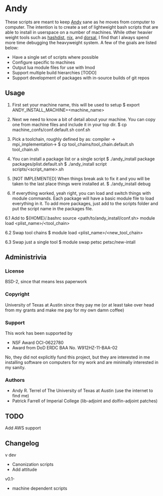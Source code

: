 Andy
====

These scripts are meant to keep [Andy][0] sane as he moves from computer to
computer.  The intention is to create a set of lightweight bash
scripts that are able to install in userspace on a number of machines.
While other heavier weight tools such as [hashdist][1], [nix][2], and
[dorsal][3], I find that I always spend more time debugging the
heavyweight system. A few of the goals are listed below:

- Have a single set of scripts where possible
- Configure specific to machines
- Output lua module files for use with lmod
- Support multiple build hierarchies [TODO]
- Support development of packages with in-source builds of git repos


Usage
-----

1. First set your machine name, this will be used to setup 
    $ export ANDY_INSTALL_MACHINE=<machine_name>

2. Next we need to know a bit of detail about your machine. You can
copy one from machine files and include it in your top dir.
    $ cp machine_confs/conf.default.sh conf.sh

3. Pick a toolchain, roughly defined by as:
   compiler -> mpi_implementation-> <your tool>
    $ cp tool_chains/tool_chain.default.sh tool_chain.sh

4. You can install a package list or a single script
    $ ./andy_install package packages/plist.default.sh
    $ ./andy_install script scripts/<script_name>.sh

5. [NOT IMPLEMENTED] When things break ask to fix it and you will be
taken to the last place things were installed at.
    $ ./andy_install debug

6. If everything worked, yeah right, you can load and switch things
with module commands.  Each package will have a basic module file to
load everything in it.  To add more packages, just add to the scripts
folder and put the script name in the packages file.

6.1 Add to ${HOME}/.bashrc
    source <path/to/andy_install/conf.sh>
    module load <plist_name>/<tool_chain>

6.2 Swap tool chains
    $ module load <plist_name>/<new_tool_chain>

6.3 Swap just a single tool
    $ module swap petsc petsc/new-intall


Administrivia
-------------

### License
  BSD-2, since that means less paperwork

### Copyright
  University of Texas at Austin since they pay me (or at least 
  take over head from my grants and make me pay for my own damn coffee)

### Support 

This work has been supported by 

* NSF Award OCI-0622780
* Award from DoD ERDC BAA No. W912HZ-11-BAA-02

No, they did not explicitly fund this project, but they are interested
in me installing software on computers for my work and are minimally
interested in my sanity.

### Authors

* Andy R. Terrel of The University of Texas at Austin (use the internet to find me)
* Patrick Farrell of Imperial College (lib-adjoint and dolfin-adjoint patches)

TODO
----

Add AWS support

Changelog
---------

v dev
* Canonization scripts
* Add attitude

v0.1-<machine>
* machine dependent scripts


[0]: http://andy.terrel.us/
[1]: http://hashdist.readthedocs.org/
[2]: http://nixos.org/
[3]: https://bitbucket.org/fenics-project/dorsal/
